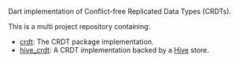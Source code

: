 Dart implementation of Conflict-free Replicated Data Types (CRDTs).

This is a multi project repository containing:

* [crdt](): The CRDT package implementation.
* [hive_crdt](): A CRDT implementation backed by a [Hive](https://pub.dev/packages/hive) store.
